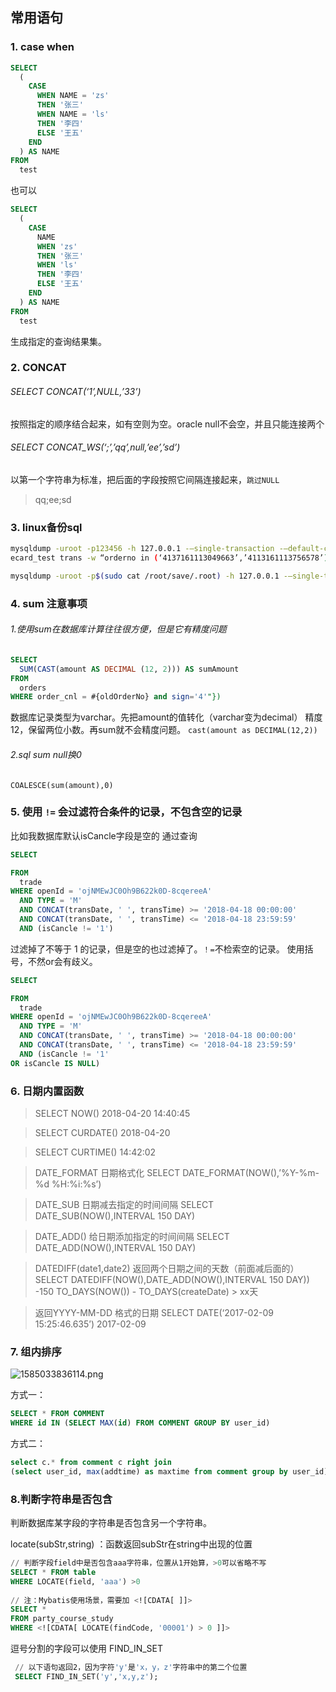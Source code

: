 ## 常用语句

### 1. case when

```sql
SELECT 
  (
    CASE
      WHEN NAME = 'zs' 
      THEN '张三' 
      WHEN NAME = 'ls' 
      THEN '李四' 
      ELSE '王五' 
    END
  ) AS NAME 
FROM
  test 
```

也可以

```sql
SELECT 
  (
    CASE
      NAME 
      WHEN 'zs' 
      THEN '张三' 
      WHEN 'ls' 
      THEN '李四' 
      ELSE '王五' 
    END
  ) AS NAME 
FROM
  test 
```

生成指定的查询结果集。

### 2. CONCAT

###### SELECT CONCAT(‘1’,NULL,’33’)

按照指定的顺序结合起来，如有空则为空。oracle null不会空，并且只能连接两个



###### SELECT CONCAT_WS(‘;’,’qq’,null,’ee’,’sd’)

以第一个字符串为标准，把后面的字段按照它间隔连接起来，`跳过NULL`

> qq;ee;sd





### 3. linux备份sql

```sh
mysqldump -uroot -p123456 -h 127.0.0.1 -–single-transaction -–default-character-set=utf8 
ecard_test trans -w “orderno in (‘4137161113049663’,’4113161113756578’)” > /var/trans.sql

mysqldump -uroot -p$(sudo cat /root/save/.root) -h 127.0.0.1 -–single-transaction -–default-character-set=utf8 ecard trans -w “orderno in (‘4128170912395813’,’4151708221007297’)” >/usr/BAK-sql/ecard.trans-bak1925_chg.sql
```



### 4. sum 注意事项

###### 1.使用sum在数据库计算往往很方便，但是它有精度问题

```sql
SELECT 
  SUM(CAST(amount AS DECIMAL (12, 2))) AS sumAmount 
FROM
  orders 
WHERE order_cnl = #{oldOrderNo} and sign='4'"}) 
```

数据库记录类型为varchar。先把amount的值转化（varchar变为decimal） 精度12，保留两位小数。再sum就不会精度问题。
`cast(amount as DECIMAL(12,2))`

###### 2.sql sum null换0

`COALESCE(sum(amount),0)`



### 5. 使用 `!=` 会过滤符合条件的记录，不包含空的记录

比如我数据库默认isCancle字段是空的
通过查询 

```sql
SELECT 

FROM
  trade 
WHERE openId = 'ojNMEwJC0Oh9B622k0D-8cqereeA' 
  AND TYPE = 'M' 
  AND CONCAT(transDate, ' ', transTime) >= '2018-04-18 00:00:00' 
  AND CONCAT(transDate, ' ', transTime) <= '2018-04-18 23:59:59' 
  AND (isCancle != '1')
```

过滤掉了不等于 1 的记录，但是空的也过滤掉了。`！=`不检索空的记录。
使用括号，不然or会有歧义。

```sql
SELECT 

FROM
  trade 
WHERE openId = 'ojNMEwJC0Oh9B622k0D-8cqereeA' 
  AND TYPE = 'M' 
  AND CONCAT(transDate, ' ', transTime) >= '2018-04-18 00:00:00' 
  AND CONCAT(transDate, ' ', transTime) <= '2018-04-18 23:59:59' 
  AND (isCancle != '1' 
OR isCancle IS NULL)
```

### 6. 日期内置函数

> SELECT NOW() 
> 2018-04-20 14:40:45

> SELECT CURDATE()
> 2018-04-20

> SELECT CURTIME()
> 14:42:02

> DATE_FORMAT  日期格式化
> SELECT DATE_FORMAT(NOW(),’%Y-%m-%d %H:%i:%s’)

> DATE_SUB 日期减去指定的时间间隔 
> SELECT DATE_SUB(NOW(),INTERVAL 150 DAY)

> DATE_ADD() 给日期添加指定的时间间隔
> SELECT DATE_ADD(NOW(),INTERVAL 150 DAY)

> DATEDIFF(date1,date2)  	返回两个日期之间的天数（前面减后面的）
> SELECT DATEDIFF(NOW(),DATE_ADD(NOW(),INTERVAL 150 DAY))      -150
> TO_DAYS(NOW()) - TO_DAYS(createDate) > xx天

> 返回YYYY-MM-DD 格式的日期
> SELECT DATE(‘2017-02-09 15:25:46.635’)   2017-02-09

### 7. 组内排序

![1585033836114.png](https://blog-07.oss-cn-guangzhou.aliyuncs.com/picBak/1585033836114.png)

方式一：

```sql
SELECT * FROM COMMENT 
WHERE id IN (SELECT MAX(id) FROM COMMENT GROUP BY user_id)
```

方式二：

```sql
select c.* from comment c right join 
(select user_id, max(addtime) as maxtime from comment group by user_id) b on c.`user_id` = b.`user_id` and c.`addtime`= b.`maxtime`
```



### 8.判断字符串是否包含

判断数据库某字段的字符串是否包含另一个字符串。

locate(subStr,string) ：函数返回subStr在string中出现的位置

```sql
// 判断字段field中是否包含aaa字符串，位置从1开始算，>0可以省略不写
SELECT * FROM table
WHERE LOCATE(field, 'aaa') >0
 
// 注：Mybatis使用场景，需要加 <![CDATA[ ]]>
SELECT * 
FROM party_course_study
WHERE <![CDATA[ LOCATE(findCode, '00001') > 0 ]]>
```

逗号分割的字段可以使用 FIND_IN_SET

```sql
 // 以下语句返回2，因为字符'y'是'x，y，z'字符串中的第二个位置
 SELECT FIND_IN_SET('y','x,y,z');
```